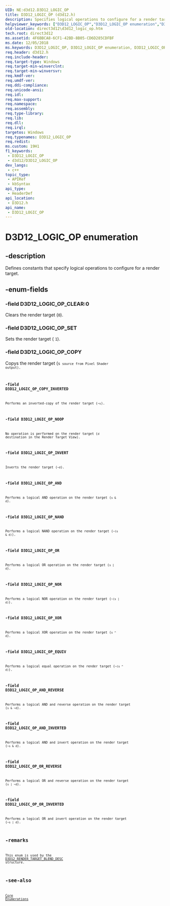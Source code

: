 ```yaml
---
UID: NE:d3d12.D3D12_LOGIC_OP
title: D3D12_LOGIC_OP (d3d12.h)
description: Specifies logical operations to configure for a render target. (D3D12_LOGIC_OP)
helpviewer_keywords: ["D3D12_LOGIC_OP","D3D12_LOGIC_OP enumeration","D3D12_LOGIC_OP_AND","D3D12_LOGIC_OP_AND_INVERTED","D3D12_LOGIC_OP_AND_REVERSE","D3D12_LOGIC_OP_CLEAR","D3D12_LOGIC_OP_COPY","D3D12_LOGIC_OP_COPY_INVERTED","D3D12_LOGIC_OP_EQUIV","D3D12_LOGIC_OP_INVERT","D3D12_LOGIC_OP_NAND","D3D12_LOGIC_OP_NOOP","D3D12_LOGIC_OP_NOR","D3D12_LOGIC_OP_OR","D3D12_LOGIC_OP_OR_INVERTED","D3D12_LOGIC_OP_OR_REVERSE","D3D12_LOGIC_OP_SET","D3D12_LOGIC_OP_XOR","d3d12/D3D12_LOGIC_OP","d3d12/D3D12_LOGIC_OP_AND","d3d12/D3D12_LOGIC_OP_AND_INVERTED","d3d12/D3D12_LOGIC_OP_AND_REVERSE","d3d12/D3D12_LOGIC_OP_CLEAR","d3d12/D3D12_LOGIC_OP_COPY","d3d12/D3D12_LOGIC_OP_COPY_INVERTED","d3d12/D3D12_LOGIC_OP_EQUIV","d3d12/D3D12_LOGIC_OP_INVERT","d3d12/D3D12_LOGIC_OP_NAND","d3d12/D3D12_LOGIC_OP_NOOP","d3d12/D3D12_LOGIC_OP_NOR","d3d12/D3D12_LOGIC_OP_OR","d3d12/D3D12_LOGIC_OP_OR_INVERTED","d3d12/D3D12_LOGIC_OP_OR_REVERSE","d3d12/D3D12_LOGIC_OP_SET","d3d12/D3D12_LOGIC_OP_XOR","direct3d12.d3d12_logic_op"]
old-location: direct3d12\d3d12_logic_op.htm
tech.root: direct3d12
ms.assetid: 4F6BBCA8-6CF1-42BD-8B05-CD6D285CDFBF
ms.date: 12/05/2018
ms.keywords: D3D12_LOGIC_OP, D3D12_LOGIC_OP enumeration, D3D12_LOGIC_OP_AND, D3D12_LOGIC_OP_AND_INVERTED, D3D12_LOGIC_OP_AND_REVERSE, D3D12_LOGIC_OP_CLEAR, D3D12_LOGIC_OP_COPY, D3D12_LOGIC_OP_COPY_INVERTED, D3D12_LOGIC_OP_EQUIV, D3D12_LOGIC_OP_INVERT, D3D12_LOGIC_OP_NAND, D3D12_LOGIC_OP_NOOP, D3D12_LOGIC_OP_NOR, D3D12_LOGIC_OP_OR, D3D12_LOGIC_OP_OR_INVERTED, D3D12_LOGIC_OP_OR_REVERSE, D3D12_LOGIC_OP_SET, D3D12_LOGIC_OP_XOR, d3d12/D3D12_LOGIC_OP, d3d12/D3D12_LOGIC_OP_AND, d3d12/D3D12_LOGIC_OP_AND_INVERTED, d3d12/D3D12_LOGIC_OP_AND_REVERSE, d3d12/D3D12_LOGIC_OP_CLEAR, d3d12/D3D12_LOGIC_OP_COPY, d3d12/D3D12_LOGIC_OP_COPY_INVERTED, d3d12/D3D12_LOGIC_OP_EQUIV, d3d12/D3D12_LOGIC_OP_INVERT, d3d12/D3D12_LOGIC_OP_NAND, d3d12/D3D12_LOGIC_OP_NOOP, d3d12/D3D12_LOGIC_OP_NOR, d3d12/D3D12_LOGIC_OP_OR, d3d12/D3D12_LOGIC_OP_OR_INVERTED, d3d12/D3D12_LOGIC_OP_OR_REVERSE, d3d12/D3D12_LOGIC_OP_SET, d3d12/D3D12_LOGIC_OP_XOR, direct3d12.d3d12_logic_op
req.header: d3d12.h
req.include-header: 
req.target-type: Windows
req.target-min-winverclnt: 
req.target-min-winversvr: 
req.kmdf-ver: 
req.umdf-ver: 
req.ddi-compliance: 
req.unicode-ansi: 
req.idl: 
req.max-support: 
req.namespace: 
req.assembly: 
req.type-library: 
req.lib: 
req.dll: 
req.irql: 
targetos: Windows
req.typenames: D3D12_LOGIC_OP
req.redist: 
ms.custom: 19H1
f1_keywords:
 - D3D12_LOGIC_OP
 - d3d12/D3D12_LOGIC_OP
dev_langs:
 - c++
topic_type:
 - APIRef
 - kbSyntax
api_type:
 - HeaderDef
api_location:
 - D3D12.h
api_name:
 - D3D12_LOGIC_OP
---
```


# D3D12_LOGIC_OP enumeration


## -description

Defines constants that specify logical operations to configure for a render target.

## -enum-fields

### -field D3D12_LOGIC_OP_CLEAR:0

Clears the render target (<code>0</code>).

### -field D3D12_LOGIC_OP_SET

Sets the render target ( <code>1</code>).

### -field D3D12_LOGIC_OP_COPY

Copys the render target (<code>s<code> source from Pixel Shader output).

### -field D3D12_LOGIC_OP_COPY_INVERTED

Performs an inverted-copy of the render target (<code>~s</code>).

### -field D3D12_LOGIC_OP_NOOP

No operation is performed on the render target (<code>d</code> destination in the Render Target View).

### -field D3D12_LOGIC_OP_INVERT

Inverts the render target (<code>~d</code>).

### -field D3D12_LOGIC_OP_AND

Performs a logical AND operation on the render target (<code>s & d</code>).

### -field D3D12_LOGIC_OP_NAND

Performs a logical NAND operation on the render target (<code>~(s & d)</code>).

### -field D3D12_LOGIC_OP_OR

Performs a logical OR operation on the render target (<code>s | d</code>).

### -field D3D12_LOGIC_OP_NOR

Performs a logical NOR operation on the render target (<code>~(s | d)</code>).

### -field D3D12_LOGIC_OP_XOR

Performs a logical XOR operation on the render target (<code>s ^ d</code>).

### -field D3D12_LOGIC_OP_EQUIV

Performs a logical equal operation on the render target (<code>~(s ^ d)</code>).

### -field D3D12_LOGIC_OP_AND_REVERSE

Performs a logical AND and reverse operation on the render target (<code>s & ~d</code>).

### -field D3D12_LOGIC_OP_AND_INVERTED

Performs a logical AND and invert operation on the render target (<code>~s & d</code>).

### -field D3D12_LOGIC_OP_OR_REVERSE

Performs a logical OR and reverse operation on the render target (<code>s | ~d</code>).

### -field D3D12_LOGIC_OP_OR_INVERTED

Performs a logical OR and invert operation on the render target (<code>~s | d</code>).

## -remarks

This enum is used by the <a href="/windows/desktop/api/d3d12/ns-d3d12-d3d12_render_target_blend_desc">D3D12_RENDER_TARGET_BLEND_DESC</a> structure.

## -see-also

<a href="/windows/desktop/direct3d12/direct3d-12-enumerations">Core Enumerations</a>
